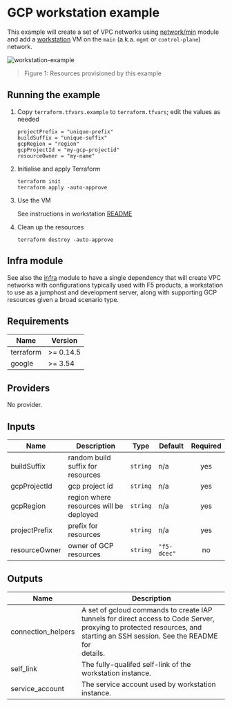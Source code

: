 # GCP workstation example
<!-- spell-checker: ignore markdownlint jumphost -->

This example will create a set of VPC networks using [network/min](../../network/min/)
module and add a [workstation](../) VM on the `main` (a.k.a. `mgmt` or
`control-plane`) network.

![workstation-example](workstation-example.png)

> Figure 1: Resources provisioned by this example

## Running the example

1. Copy `terraform.tfvars.example` to `terraform.tfvars`; edit the values as needed

   ```hcl
   projectPrefix = "unique-prefix"
   buildSuffix = "unique-suffix"
   gcpRegion = "region"
   gcpProjectId = "my-gcp-projectid"
   resourceOwner = "my-name"
   ```

2. Initialise and apply Terraform

   ```shell
   terraform init
   terraform apply -auto-approve
   ```

3. Use the VM

   See instructions in workstation [README](../README#usage)

4. Clean up the resources

   ```shell
   terraform destroy -auto-approve
   ```

## Infra module

See also the [infra](../../infra/) module to have a single dependency that will
create VPC networks with configurations typically used with F5 products, a
workstation to use as a jumphost and development server, along with supporting
GCP resources given a broad scenario type.

<!-- markdownlint-disable MD033 MD034 -->
<!-- BEGINNING OF PRE-COMMIT-TERRAFORM DOCS HOOK -->
## Requirements

| Name | Version |
|------|---------|
| terraform | >= 0.14.5 |
| google | >= 3.54 |

## Providers

No provider.

## Inputs

| Name | Description | Type | Default | Required |
|------|-------------|------|---------|:--------:|
| buildSuffix | random build suffix for resources | `string` | n/a | yes |
| gcpProjectId | gcp project id | `string` | n/a | yes |
| gcpRegion | region where resources will be deployed | `string` | n/a | yes |
| projectPrefix | prefix for resources | `string` | n/a | yes |
| resourceOwner | owner of GCP resources | `string` | `"f5-dcec"` | no |

## Outputs

| Name | Description |
|------|-------------|
| connection\_helpers | A set of gcloud commands to create IAP tunnels for direct access to Code Server,<br>proxying to protected resources, and starting an SSH session. See the README for<br>details. |
| self\_link | The fully-qualifed self-link of the workstation instance. |
| service\_account | The service account used by workstation instance. |

<!-- END OF PRE-COMMIT-TERRAFORM DOCS HOOK -->
<!-- markdownlint-enable MD033 MD034 -->
